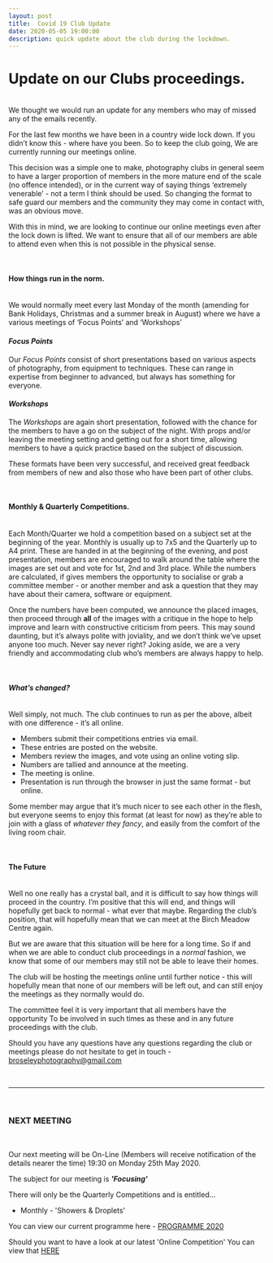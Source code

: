 ```yaml
---
layout: post
title:  Covid 19 Club Update
date: 2020-05-05 19:00:00
description: quick update about the club during the lockdown.
---
```


# **Update on our Clubs proceedings.**
<br>
We thought we would run an update for any members who may of missed any of the emails recently.

For the last few months we have been in a country wide lock down. If you didn’t know this - where have you been. So to keep the club going, We are currently running our meetings online. 

This decision was a simple one to make, photography clubs in general seem to have a larger proportion of members in the more mature end of the scale (no offence intended), or in the current way of saying things ‘extremely venerable’ - not a term I think should be used. So changing the format to safe guard our members and the community they may come in contact with, was an obvious move.

With this in mind, we are looking to continue our online meetings even after the lock down is lifted. We want to ensure that all of our members are able to attend even when this is not possible in the physical sense.

<br>

#### **How things run in the norm.**
<br>
We would normally meet every last Monday of the month (amending for Bank Holidays, Christmas and a summer break in August) where we have a various meetings of ‘Focus Points’ and ‘Workshops’

#### ___Focus Points___
Our *Focus Points* consist of short presentations based on various aspects of photography, from equipment to techniques. These can range in expertise from beginner to advanced, but always has something for everyone.

#### ___Workshops___
The *Workshops* are again short presentation, followed with the chance for the members to have a go on the subject of the night. With props and/or leaving the meeting setting and getting out for a short time, allowing members to have a quick practice based on the subject of discussion.

These formats have been very successful, and received great feedback from members of new and also those who have been part of other clubs.

<br>

#### **Monthly & Quarterly Competitions.**
<br>
Each Month/Quarter we hold a competition based on a subject set at the beginning of the year. Monthly is usually up to 7x5 and the Quarterly up to A4 print. These are handed in at the beginning of the evening, and post presentation, members are encouraged to walk around the table where the images are set out and vote for 1st, 2nd and 3rd place.  While the numbers are calculated, if gives members the opportunity to socialise or grab a committee member - or another member and ask a question that they may have about their camera, software or equipment.

Once the numbers have been computed, we announce the placed images, then proceed through **all** of the images with a critique in the hope to help improve and learn with constructive criticism from peers. This may sound daunting, but it’s always polite with joviality, and we don’t think we’ve upset anyone too much. Never say never right? Joking aside, we are a very friendly and accommodating club who’s members are always happy to help.

<br>

#### ___What’s changed?___
<br>
Well simply, not much. The club continues to run as per the above, albeit with one difference - it’s all online. 

* Members submit their competitions entries via email.
* These entries are posted on the website.
* Members review the images, and vote using an online voting slip.
* Numbers are tallied and announce at the meeting.
* The meeting is online.
* Presentation is run through the browser in just the same format - but online.

Some member may argue that it’s much nicer to see each other in the flesh, but everyone seems to enjoy this format (at least for now) as they’re able to join with a glass of *whatever they fancy*, and easily from the comfort of the living room chair.

<br>

#### **The Future**
<br>
Well no one really has a crystal ball, and it is difficult to say how things will proceed in the country. I’m positive that this will end, and things will hopefully get back to normal - what ever that maybe. Regarding the club’s position, that will hopefully mean that we can meet at the Birch Meadow Centre again.

But we are aware that this situation will be here for a long time. So if and when we are able to conduct club proceedings in a *normal* fashion, we know that some of our members may still not be able to leave their homes.

The club will be hosting the meetings online until further notice - this will hopefully mean that none of our members will be left out, and can still enjoy the meetings as they normally would do.

The committee feel it is very important that all members have the opportunity
To be involved in such times as these and in any future proceedings with the club.

Should you have any questions have any questions regarding the club or meetings please do not hesitate to get in touch - <a target="_blank" href="mailto:broseleyphotography@gmail.com">broseleyphotography@gmail.com</a>



<br>

<hr>

<br>

### NEXT MEETING
<br>

Our next meeting will be On-Line (Members will receive notification of the details nearer the time) 19:30 on Monday 25th May 2020. 

The subject for our meeting is <strong>*'Focusing'*</strong>

There will only be the Quarterly Competitions and is entitled...
<ul>
<li>Monthly - 'Showers &amp; Droplets'</li>
</ul>


You can view our current programme here - <a href="{{ site.baseurl }}/programme/2019-11-25-Forward-Programme-2020-2021">PROGRAMME 2020</a>

Should you want to have a look at our latest 'Online Competition' You can view that <a href="{{ site.baseurl }}/onlinecomps/April_Competition/">HERE</a>


